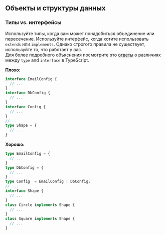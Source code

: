 ## Объекты и структуры данных

### Типы vs. интерфейсы

Используйте типы, когда вам может понадобиться объединение или пересечение. Используйте интерфейс, когда хотите использовать `extends` или `implements`. Однако строгого правила не существует, используйте то, что работает у вас.  
Для более подробного объяснения посмотрите это [ответы](https://stackoverflow.com/questions/37233735/typescript-interfaces-vs-types/54101543#54101543) о различиях между `type` and `interface` в TypeScript.

**Плохо:**

```ts
interface EmailConfig {
  // ...
}
interface DbConfig {
  // ...
}
interface Config {
  // ...
}
//...
type Shape = {
  // ...
}
```

**Хорошо:**

```ts
type EmailConfig = {
  // ...
}
type DbConfig = {
  // ...
}
type Config  = EmailConfig | DbConfig;
// ...
interface Shape {
  // ...
}
class Circle implements Shape {
  // ...
}
class Square implements Shape {
  // ...
}
```